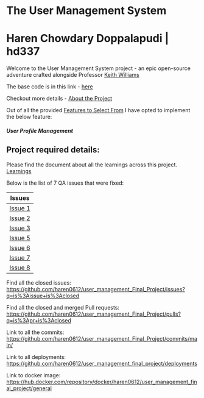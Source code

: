 # The User Management System 
# Haren Chowdary Doppalapudi | hd337

Welcome to the User Management System project - an epic open-source adventure crafted alongside Professor [Keith Williams](https://github.com/kaw393939)

The base code is in this link - [here](https://github.com/WISClub/user_management)

Checkout more details - [About the Project](about.md)

Out of all the provided [Features to Select From](features.md)  I have opted to implement the below feature:

#####  User Profile Management

## Project required details:

Please find the document about all the learnings across this project.
[Learnings](learning.md)

Below is the list of 7 QA issues that were fixed:

| Issues    | 
| -------- | 
| [Issue 1](https://github.com/haren0612/user_management_Final_Project/issues/1) | 
| [Issue 2](https://github.com/haren0612/user_management_Final_Project/issues/3) |
| [Issue 3](https://github.com/haren0612/user_management_Final_Project/issues/5) |
| [Issue 5](https://github.com/haren0612/user_management_Final_Project/issues/7) |
| [Issue 6](https://github.com/haren0612/user_management_Final_Project/issues/9) |
| [Issue 7](https://github.com/haren0612/user_management_Final_Project/issues/11) |
| [Issue 8](https://github.com/haren0612/user_management_Final_Project/issues/13) |

Find all the closed issues: https://github.com/haren0612/user_management_Final_Project/issues?q=is%3Aissue+is%3Aclosed

Find all the closed and merged Pull requests: https://github.com/haren0612/user_management_Final_Project/pulls?q=is%3Apr+is%3Aclosed

Link to all the commits: https://github.com/haren0612/user_management_Final_Project/commits/main/

Link to all deployments: https://github.com/haren0612/user_management_final_project/deployments

Link to docker image: https://hub.docker.com/repository/docker/haren0612/user_management_final_project/general
